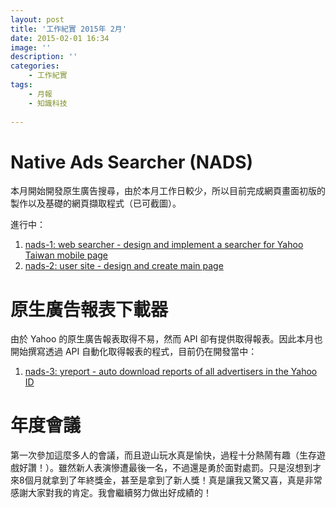 ```yaml
---
layout: post
title: '工作紀實 2015年 2月'
date: 2015-02-01 16:34
image: ''
description: ''
categories:
    - 工作紀實
tags:
    - 月報
    - 知識科技
 
---
```

# Native Ads Searcher (NADS)

本月開始開發原生廣告搜尋，由於本月工作日較少，所以目前完成網頁畫面初版的製作以及基礎的網頁擷取程式（已可截圖）。

進行中：
1. [nads-1: web searcher - design and implement a searcher for Yahoo Taiwan mobile page](https://bitbucket.org/flashaim-rd/native-ads-searcher/issue/1)
2. [nads-2: user site - design and create main page](https://bitbucket.org/flashaim-rd/native-ads-searcher/issue/2)

# 原生廣告報表下載器

由於 Yahoo 的原生廣告報表取得不易，然而 API 卻有提供取得報表。因此本月也開始撰寫透過 API 自動化取得報表的程式，目前仍在開發當中：

1. [nads-3: yreport - auto download reports of all advertisers in the Yahoo ID](https://bitbucket.org/flashaim-rd/native-ads-searcher/issue/3)

# 年度會議

第一次參加這麼多人的會議，而且遊山玩水真是愉快，過程十分熱鬧有趣（生存遊戲好讚！）。雖然新人表演慘遭最後一名，不過還是勇於面對處罰。只是沒想到才來8個月就拿到了年終獎金，甚至是拿到了新人獎！真是讓我又驚又喜，真是非常感謝大家對我的肯定。我會繼續努力做出好成績的！